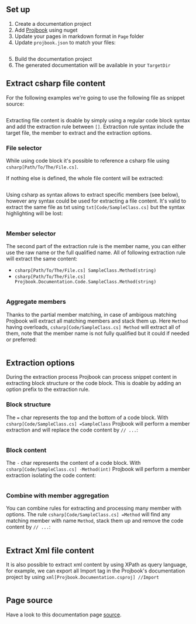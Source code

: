 ## Set up
1. Create a documentation project
2. Add [Projbook](https://www.nuget.org/packages/Projbook) using nuget
3. Update your pages in markdown format in `Page` folder
4. Update `projbook.json` to match your files:
```json[projbook.json]
```
5. Build the documentation project
6. The generated documentation will be available in your `TargetDir`

## Extract csharp file content
For the following examples we're going to use the following file as snippet source:
```csharp[Code/SampleClass.cs]
```
Extracting file content is doable by simply using a regular code block syntax and add the extraction rule between `[]`.
Extraction rule syntax include the target file, the member to extract and the extraction options.

### File selector
While using code block it's possible to reference a csharp file using `csharp[Path/To/The/File.cs]`.

If nothing else is defined, the whole file content will be extracted:
```csharp[Code/SampleClass.cs]
```
Using csharp as syntax allows to extract specific members (see below), however any syntax could be used for extracting a file content.
It's valid to extract the same file as txt using `txt[Code/SampleClass.cs]` but the syntax highlighting will be lost:
```text[Code/SampleClass.cs]
```

### Member selector
The second part of the extraction rule is the member name, you can either use the raw name or the full qualified name. All of following extraction rule will extract the same content:
* `csharp[Path/To/The/File.cs] SampleClass.Method(string)`
* `csharp[Path/To/The/File.cs] Projbook.Documentation.Code.SampleClass.Method(string)`
```csharp[Code/SampleClass.cs] SampleClass.Method(string)
```

### Aggregate members
Thanks to the partial member matching, in case of ambigous matching Projbook will extract all matching members and stack them up. Here `Method` having overloads, `csharp[Code/SampleClass.cs] Method` will extract all of them, note that the member name is not fully qualified but it could if needed or preferred:
```csharp[Code/SampleClass.cs] Method
```

## Extraction options
During the extraction process Projbook can process snippet content in extracting block structure or the code block. This is doable by adding an option prefix to the extraction rule.

### Block structure
The `=` char represents the top and the bottom of a code block. With `csharp[Code/SampleClass.cs] =SampleClass` Projbook will perform a member extraction and will replace the code content by `// ...`:
```csharp[Code/SampleClass.cs] =SampleClass
```

### Block content
The `-` char represents the content of a code block. With `csharp[Code/SampleClass.cs] -Method(int)` Projbook will perform a member extraction isolating the code content:
```csharp[Code/SampleClass.cs] -Method(int)
```

### Combine with member aggregation
You can combine rules for extracting and processing many member with options. The rule `csharp[Code/SampleClass.cs] =Method` will find any matching member with name `Method`, stack them up and remove the code content by `// ...`:
```csharp[Code/SampleClass.cs] =Method
```

## Extract Xml file content
It is also possible to extract xml content by using XPath as query language, for example, we can export all Import tag in the Projbook's documentation project by using `xml[Projbook.Documentation.csproj] //Import`
```xml[Projbook.Documentation.csproj] //Import
```

## Page source
Have a look to this documentation page [source](https://raw.githubusercontent.com/defrancea/Projbook/master/Projbook.Documentation/Page/jumpstart.md).